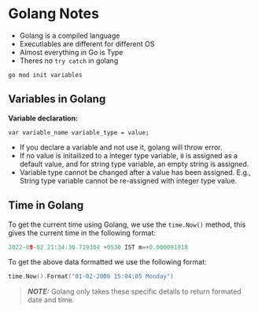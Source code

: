 # Golang Notes

- Golang is a compiled language
- Executlables are different for different OS
- Almost everything in Go is Type
- Theres no `try catch` in golang

`go mod init variables`

## Variables in Golang

**Variable declaration:**

`var variable_name variable_type = value;`

- If you declare a variable and not use it, golang will throw error.
- If no value is initailized to a integer type variable, `0` is assigned as a default value, and for string type variable, an empty string is assigned.
- Variable type cannot be changed after a value has been assigned. E.g., String type variable cannot be re-assigned with integer type value.

## Time in Golang

To get the current time using Golang, we use the `time.Now()` method, this gives the current time in the following format:

```go
2022-09-02 21:34:30.719384 +0530 IST m=+0.000091918
```

To get the above data formatted we use the following format:

```go
time.Now().Format("01-02-2006 15:04:05 Monday")
```
> **_NOTE:_**
> Golang only takes these specific details to return formated date and time.

